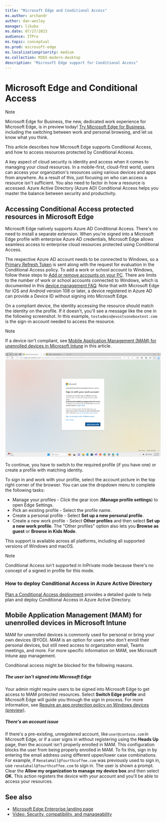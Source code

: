 ```yaml
---
title: "Microsoft Edge and Conditional Access"
ms.author: archandr
author: dan-wesley
manager: likuba
ms.date: 07/27/2023
audience: ITPro
ms.topic: conceptual
ms.prod: microsoft-edge
ms.localizationpriority: medium
ms.collection: M365-modern-desktop
description: "Microsoft Edge support for Conditional Access"
---
```


# Microsoft Edge and Conditional Access

> [!NOTE]
> Microsoft Edge for Business, the new, dedicated work experience for Microsoft Edge, is in preview today! [Try Microsoft Edge for Business](/deployedge/microsoft-edge-for-business), including the switching between work and personal browsing, and let us know what you think.
  
This article describes how Microsoft Edge supports Conditional Access, and how to access resources protected by Conditional Access.

A key aspect of cloud security is identity and access when it comes to managing your cloud resources. In a mobile-first, cloud-first world, users can access your organization's resources using various devices and apps from anywhere. As a result of this, just focusing on who can access a resource isn't sufficient. You also need to factor in how a resource is accessed. Azure Active Directory (Azure AD) Conditional Access helps you master the balance between security and productivity.

## Accessing Conditional Access protected resources in Microsoft Edge

Microsoft Edge natively supports Azure AD Conditional Access. There's no need to install a separate extension. When you're signed into a Microsoft Edge profile with enterprise Azure AD credentials, Microsoft Edge allows seamless access to enterprise cloud resources protected using Conditional Access.

The respective Azure AD account needs to be connected to Windows, so a [Primary Refresh Token](/azure/active-directory/devices/concept-primary-refresh-token) is sent along with the request for evaluation in the Conditional Access policy. To add a work or school account to Windows, follow these steps to [Add or remove accounts on your PC](https://support.microsoft.com/windows/add-or-remove-accounts-on-your-pc-104dc19f-6430-4b49-6a2b-e4dbd1dcdf32#WindowsVersion=Windows_10). There are limits to the number of work or school accounts connected to Windows, which is documented in this [device management FAQ](/azure/active-directory/devices/faq#i-can-t-add-more-than-3-azure-ad-user-accounts-under-the-same-user-session-on-a-windows-10-11-device--why). Note that with Microsoft Edge for iOS and Android version 108 or later, a device registered in Azure AD can provide a Device ID without signing into Microsoft Edge.

On a compliant device, the identity accessing the resource should match the identity on the profile. If it doesn't, you'll see a message like the one in the following screenshot. In this example, `testadmin@evostsoneboxtest.com` is the sign-in account needed to access the resource.

> [!NOTE]
> If a device isn't compliant, see [Mobile Application Management (MAM) for unenrolled devices in Microsoft Intune](#mobile-application-management-mam-for-unenrolled-devices-in-microsoft-intune) in this article.

![Conditional access message in browser](./media/edge-security/microsoft-edge-security-conditional-access.png)

To continue, you have to switch to the required profile (if you have one) or create a profile with matching identity.

To sign in and work with your profile, select the account picture in the top right corner of the browser. You can use the dropdown menu to complete the following tasks:

- Manage your profiles - Click the gear icon (**Manage profile settings**) to open Edge Settings.
- Pick an existing profile - Select the profile name.
- Create a personal profile - Select **Set up a new personal profile**.
- Create a new work profile - Select **Other profiles** and then select **Set up a new work profile**. The "Other profiles" option also lets you **Browse as guest** or **Browse in Kids Mode**.

This support is available across all platforms, including all supported versions of Windows and macOS.

> [!NOTE]
> Conditional Access isn't supported in InPrivate mode because there's no concept of a signed in profile for this mode.

### How to deploy Conditional Access in Azure Active Directory

[Plan a Conditional Access deployment](/azure/active-directory/conditional-access/plan-conditional-access) provides a detailed guide to help plan and deploy Conditional Access in Azure Active Directory.

## Mobile Application Management (MAM) for unenrolled devices in Microsoft Intune

MAM for unenrolled devices is commonly used for personal or bring your own devices (BYOD). MAM is an option for users who don't enroll their personal devices, but still need access to organization email, Teams meetings, and more.  For more specific information on MAM, see Microsoft Intune app management.

Conditional access might be blocked for the following reasons.

##### The user isn't signed into Microsoft Edge

Your admin might require users to be signed into Microsoft Edge to get access to MAM protected resources. Select **Switch Edge profile** and Microsoft Edge will guide you through the sign in process. For more information, see [Require an app protection policy on Windows devices (preview)](/azure/active-directory/conditional-access/how-to-app-protection-policy-windows).

##### There's an account issue

If there's a pre-existing, unregistered account, like `user@contoso.com` in Microsoft Edge, or if a user signs in without registering using the **Heads Up** page, then the account isn't properly enrolled in MAM. This configuration blocks the user from being properly enrolled in MAM. To fix this, sign in by entering the email address using different upper/lower case combinations. For example, if `RenataHall@fourthcoffee.com` was previously used to sign in, use `renatahall@fourthcoffee.com` to sign in. The user is shown a prompt. Clear the **Allow my organization to manage my device box** and then select **OK**. This action registers the device with your account and you'll be able to access your resources.

## See also

- [Microsoft Edge Enterprise landing page](https://aka.ms/EdgeEnterprise)
- [Video: Security, compatibility, and manageability](/deployedge/microsoft-edge-video-security-compatibility-manageability)
